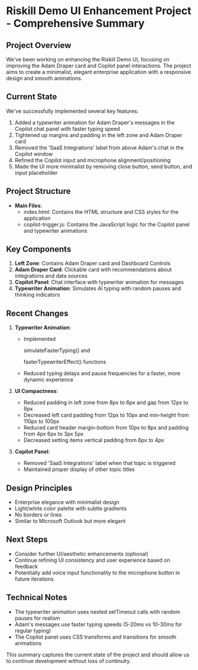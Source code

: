# Riskill Demo UI Enhancement Project - Comprehensive Summary

## Project Overview

We've been working on enhancing the Riskill Demo UI, focusing on improving the Adam Draper card and Copilot panel interactions. The project aims to create a minimalist, elegant enterprise application with a responsive design and smooth animations.

## Current State

We've successfully implemented several key features:

1. Added a typewriter animation for Adam Draper's messages in the Copilot chat panel with faster typing speed
2. Tightened up margins and padding in the left zone and Adam Draper card
3. Removed the 'SaaS Integrations' label from above Adam's chat in the Copilot window
4. Refined the Copilot input and microphone alignment/positioning
5. Made the UI more minimalist by removing close button, send button, and input placeholder

## Project Structure

- **Main Files**:
    - index.html: Contains the HTML structure and CSS styles for the application
    - copilot-trigger.js: Contains the JavaScript logic for the Copilot panel and typewriter animations

## Key Components

1. **Left Zone**: Contains Adam Draper card and Dashboard Controls
2. **Adam Draper Card**: Clickable card with recommendations about integrations and data sources
3. **Copilot Panel**: Chat interface with typewriter animation for messages
4. **Typewriter Animation**: Simulates AI typing with random pauses and thinking indicators

## Recent Changes

1. **Typewriter Animation**:
    
    - Implemented 
        
        simulateFasterTyping() and 
        
        fasterTypewriterEffect() functions
    - Reduced typing delays and pause frequencies for a faster, more dynamic experience
2. **UI Compactness**:
    
    - Reduced padding in left zone from 8px to 6px and gap from 12px to 8px
    - Decreased left card padding from 12px to 10px and min-height from 110px to 100px
    - Reduced card header margin-bottom from 10px to 8px and padding from 4px 6px to 3px 5px
    - Decreased setting items vertical padding from 6px to 4px
3. **Copilot Panel**:
    
    - Removed 'SaaS Integrations' label when that topic is triggered
    - Maintained proper display of other topic titles

## Design Principles

- Enterprise elegance with minimalist design
- Light/white color palette with subtle gradients
- No borders or lines
- Similar to Microsoft Outlook but more elegant

## Next Steps

- Consider further UI/aesthetic enhancements (optional)
- Continue refining UI consistency and user experience based on feedback
- Potentially add voice input functionality to the microphone button in future iterations

## Technical Notes

- The typewriter animation uses nested setTimeout calls with random pauses for realism
- Adam's messages use faster typing speeds (5-20ms vs 10-30ms for regular typing)
- The Copilot panel uses CSS transforms and transitions for smooth animations

This summary captures the current state of the project and should allow us to continue development without loss of continuity.